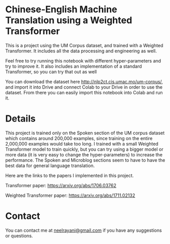# Chinese-English Machine Translation using a Weighted Transformer
This is a project using the UM Corpus dataset, and trained with a Weighted Transformer. It includes all the data processing and engineering as well.

Feel free to try running this notebook with different hyper-parameters and try to improve it. It also includes an implementation of a standard Transformer,
so you can try that out as well

You can download the dataset here http://nlp2ct.cis.umac.mo/um-corpus/, and import it into Drive and connect Colab to your Drive in order to use the dataset. From there you can easily import this notebook into Colab and run it.

# Details
This project is trained only on the Spoken section of the UM corpus dataset which contains around 200,000 examples, since training on the entire 2,000,000 examples
would take too long. I trained with a small Weighted Transformer model to train quickly, but you can try using a bigger model or more data (it is very easy to change the hyper-parameters) to increase the performance. The Spoken and Microblog sections seem to have to have the best data for general language translation.

Here are the links to the papers I implemented in this project.

Transformer paper: https://arxiv.org/abs/1706.03762

Weighted Transformer paper: https://arxiv.org/abs/1711.02132

# Contact
You can contact me at neelrayani@gmail.com if you have any suggestions or questions.
